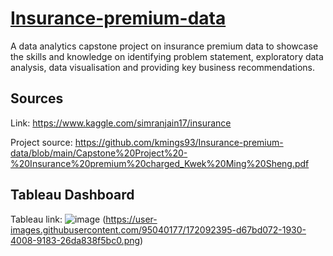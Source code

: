 # [Insurance-premium-data](https://github.com/kmings93/Insurance-premium-data)
A data analytics capstone project on insurance premium data to showcase the skills and knowledge on identifying problem statement, exploratory data analysis, data visualisation and providing key business recommendations.

## Sources
Link: https://www.kaggle.com/simranjain17/insurance 

Project source: https://github.com/kmings93/Insurance-premium-data/blob/main/Capstone%20Project%20-%20Insurance%20premium%20charged_Kwek%20Ming%20Sheng.pdf

## Tableau Dashboard
Tableau link: 
![image](https://public.tableau.com/app/profile/kwek.ming.sheng/viz/Dataanalysisproject-Insurancepremiumscharged/NumberofCustomers?publish=yes)
(https://user-images.githubusercontent.com/95040177/172092395-d67bd072-1930-4008-9183-26da838f5bc0.png)

